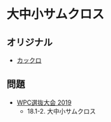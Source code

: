 # 大中小サムクロス

## オリジナル
- [カックロ](kakuro.md)

## 問題
- [WPC選抜大会 2019](../questions/jwpc2019.md)
	- 18.1-2. 大中小サムクロス
